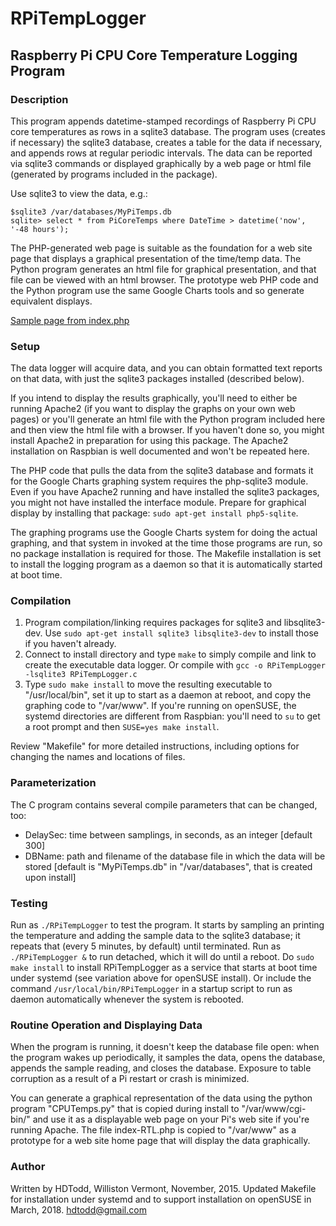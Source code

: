 # RPiTempLogger
## Raspberry Pi CPU Core Temperature Logging Program

### Description

This program appends datetime-stamped recordings of Raspberry Pi CPU core temperatures as rows  in a sqlite3 database.  The program uses (creates if necessary) the sqlite3 database, creates a table for the data if necessary, and appends rows at regular periodic intervals. The data can be reported via sqlite3 commands or displayed graphically by a web page or html file (generated by programs included in the package).

Use sqlite3 to view the data, e.g.:

    $sqlite3 /var/databases/MyPiTemps.db
    sqlite> select * from PiCoreTemps where DateTime > datetime('now', '-48 hours');

The PHP-generated web page is suitable as the foundation for a web site page that displays a graphical presentation of the time/temp data.  The Python program generates an html file for graphical presentation, and that file can be viewed with an html browser.  The prototype web PHP code and the Python program use the same Google Charts tools and so generate equivalent displays.

[Sample page from index.php](https://github.com/hdtodd/RPiTempLogger/blob/master/RPiTL.jpg)

### Setup

The data logger will acquire data, and you can obtain formatted text reports on that data, with just the sqlite3 packages installed (described below).

If you intend to display the results graphically, you'll need to either be running Apache2 (if you want to display the graphs on your own web pages) or you'll generate an html file with the Python program included here and then view the html file with a browser.  If you haven't done so, you might install Apache2 in preparation for using this package.  The Apache2 installation on Raspbian is well documented and won't be repeated here.

The PHP code that pulls the data from the sqlite3 database and formats it for the Google Charts graphing system requires the php-sqlite3 module.  Even if you have Apache2 running and have installed the sqlite3 packages, you might not have installed the interface module.  Prepare for graphical display by installing that package: `sudo apt-get install php5-sqlite`.

The graphing programs use the Google Charts system for doing the actual graphing, and that system in invoked at the time those programs are run, so no package installation is required for those.  The Makefile installation is set to install the logging program as a daemon so that it is automatically started at boot time.

### Compilation 

  1. Program compilation/linking requires packages for sqlite3 and libsqlite3-dev.  Use `sudo apt-get install sqlite3 libsqlite3-dev` to install those if you haven't already.
  2.  Connect to install directory and type `make` to simply compile and link to create the executable data logger. Or compile with `gcc -o RPiTempLogger -lsqlite3 RPiTempLogger.c`
  3.  Type `sudo make install` to move the resulting executable to "/usr/local/bin", set it up to start as a daemon at reboot, and copy the graphing code to "/var/www".  If you're running on openSUSE, the systemd directories are different from Raspbian: you'll need to `su` to get a root prompt and then `SUSE=yes make install`.

Review "Makefile" for more detailed instructions, including options for changing the names and locations of files.

### Parameterization

The C program contains several compile parameters that can be changed, too:

*	DelaySec: time between samplings, in seconds, as an integer [default 300]
*	DBName: path and filename of the database file in which the data will be stored [default is "MyPiTemps.db" in "/var/databases", that is created upon install]

### Testing

Run as `./RPiTempLogger` to test the program.  It starts by sampling an printing the temperature and adding the sample data to the sqlite3 database; it repeats that (every 5 minutes, by default) until terminated.  Run as `./RPiTempLogger &` to run detached, which it will do until a reboot.   Do `sudo make install` to install RPiTempLogger as a service that starts at boot time under systemd  (see variation above for openSUSE install).  Or include the command `/usr/local/bin/RPiTempLogger` in a startup script to run as daemon automatically whenever the system is rebooted.

### Routine Operation and Displaying Data

When the program is running, it doesn't keep the database file open: when the program wakes up periodically, it samples the data, opens the database, appends the sample reading, and closes the  database.  Exposure to table corruption as a result of a Pi restart or crash is minimized.

You can generate a graphical representation of the data using the python program "CPUTemps.py" that is copied during install to "/var/www/cgi-bin/" and use it as a displayable web page on your Pi's web site if you're running Apache.  The file index-RTL.php is copied to "/var/www"
as a prototype for a web site home page that will display the data graphically.

### Author

Written by HDTodd, Williston Vermont, November, 2015.
Updated Makefile for installation under systemd and to support installation on openSUSE in March, 2018.
hdtodd@gmail.com


